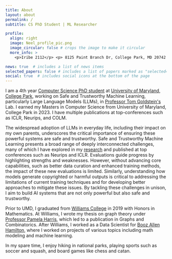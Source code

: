 ```yaml
---
title: About
layout: about
permalink: /
subtitle: CS PhD Student | ML Researcher

profile:
  align: right
  image: Neel_profile_pic.png
  image_circular: false # crops the image to make it circular
  more_info: >
    <p>Iribe 2112</p> <p> 8125 Paint Branch Dr, College Park, MD 20742 </p>

news: true  # includes a list of news items
selected_papers: false # includes a list of papers marked as "selected={true}"
social: true  # includes social icons at the bottom of the page
---
```

I am a 4th year [Computer Science PhD student](https://www.cs.umd.edu/people/njain17) at [University of Maryland, College Park](https://www.umd.edu/), working on Safe and Trustworthy Machine Learning, particularly Large Language Models (LLMs), in [Professor Tom Goldstein's](https://www.cs.umd.edu/~tomg/) Lab. I earned my Masters in Computer Science from University of Maryland, College Park in 2023. I have multiple publications at top-conferences such as ICLR, Neurips, and COLM. 

The widespread adoption of LLMs in everyday life, including their impact on my own parents, underscores the critical importance of ensuring these powerful systems are safe and trustworthy.
Safe and Trustworthy Machine Learning presents a broad range of deeply interconnected challenges, many of which I have explored in my [research](https://scholar.google.com/citations?user=nSn7jtIAAAAJ) and published at top conferences such as Neurips and ICLR. Evaluations guide progress by highlighting strengths and weaknesses. However, without advancing core capabilities, such as better data curation and enhanced training methods, the impact of these new evaluations is limited. Similarly, understanding how models generate copyrighted or harmful outputs is critical to addressing the limitations of current training techniques and for developing better approaches to mitigate these issues. By tackling these challenges in unison, I aim to build AI systems that are not only powerful but also safe and trustworthy.

Prior to UMD, I graduated from [Williams College](https://www.williams.edu/) in 2019 with Honors in Mathematics. At Williams, I wrote my thesis on graph theory under [Professor Pamela Harris](https://www.pamelaeharris.com/), which led to a publication in Graphs and Combinatorics. After Williams, I worked as a Data Scientist for [Booz Allen Hamilton](https://www.boozallen.com/), where I worked on projects of various topics including math modeling and machine learning. 

In my spare time, I enjoy hiking in national parks, playing sports such as soccer and squash, and board games like chess and catan.
